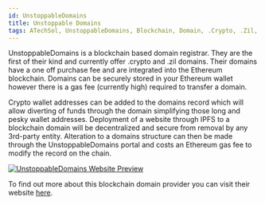 ```yaml
---
id: UnstoppableDomains
title: Unstoppable Domains
tags: ATechSol, UnstoppableDomains, Blockchain, Domain, .Crypto, .Zil, Ethereum, IPFS
---
```


UnstoppableDomains is a blockchain based domain registrar. They are the first of their kind and currently offer .crypto and .zil domains. Their domains have a one off purchase fee and are integrated into the Ethereum blockchain. Domains can be securely stored in your Ethereum wallet however there is a gas fee (currently high) required to transfer a domain.

Crypto wallet addresses can be added to the domains record which will allow diverting of funds through the domain simplifying those long and pesky wallet addresses. Deployment of a website through IPFS to a blockchain domain will be decentralized and secure from removal by any 3rd-party entity. Alteration to a domains structure can then be made through the UnstoppableDomains portal and costs an Ethereum gas fee to modify the record on the chain.

[<img alt="UnstoppableDomains Website Preview" src="/img/UnstoppableDomains.png" />](https://unstoppabledomains.com/)

To find out more about this blockchain domain provider you can visit their website [here](https://unstoppabledomains.com/).